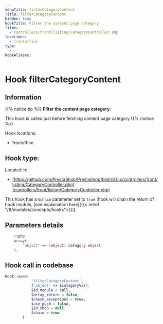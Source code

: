 ```yaml
---
menuTitle: filterCategoryContent
Title: filterCategoryContent
hidden: true
hookTitle: Filter the content page category
files:
  - controllers/front/listing/CategoryController.php
locations:
  - frontoffice
type:
  - 
hookAliases:
---
```


# Hook filterCategoryContent

## Information

{{% notice tip %}}
**Filter the content page category:** 

This hook is called just before fetching content page category
{{% /notice %}}

Hook locations: 
  - frontoffice

Hook type: 
  - 

Located in: 
  - [https://github.com/PrestaShop/PrestaShop/blob/8.0.x/controllers/front/listing/CategoryController.php](controllers/front/listing/CategoryController.php)

This hook has a `$chain` parameter set to `true` (hook will chain the return of hook module, [see explaination here]({{< relref "/8/modules/concepts/hooks">}})).

## Parameters details

```php
    <?php
    array(
        'object' => (object) Category object
    ),
```

## Hook call in codebase

```php
Hook::exec(
            'filterCategoryContent',
            ['object' => $categoryVar],
            $id_module = null,
            $array_return = false,
            $check_exceptions = true,
            $use_push = false,
            $id_shop = null,
            $chain = true
        )
```